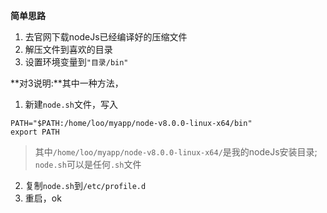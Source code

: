 **简单思路**
 1. 去官网下载nodeJs已经编译好的压缩文件
 2. 解压文件到喜欢的目录
 3. 设置环境变量到`"目录/bin"`
 
 **对3说明:**其中一种方法，
 1. 新建`node.sh`文件，写入
```
PATH="$PATH:/home/loo/myapp/node-v8.0.0-linux-x64/bin" 
export PATH 
```
> 其中`/home/loo/myapp/node-v8.0.0-linux-x64/`是我的nodeJs安装目录;
`node.sh`可以是任何`.sh`文件
 2. 复制`node.sh`到`/etc/profile.d`
 3. 重启，ok
